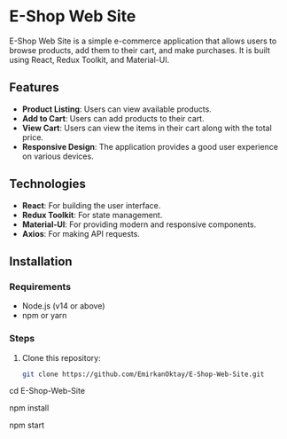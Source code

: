 # E-Shop Web Site

E-Shop Web Site is a simple e-commerce application that allows users to browse products, add them to their cart, and make purchases. It is built using React, Redux Toolkit, and Material-UI.

## Features

- **Product Listing**: Users can view available products.
- **Add to Cart**: Users can add products to their cart.
- **View Cart**: Users can view the items in their cart along with the total price.
- **Responsive Design**: The application provides a good user experience on various devices.

## Technologies

- **React**: For building the user interface.
- **Redux Toolkit**: For state management.
- **Material-UI**: For providing modern and responsive components.
- **Axios**: For making API requests.

## Installation

### Requirements

- Node.js (v14 or above)
- npm or yarn

### Steps

1. Clone this repository:

   ```bash
   git clone https://github.com/EmirkanOktay/E-Shop-Web-Site.git

cd E-Shop-Web-Site

npm install

npm start


